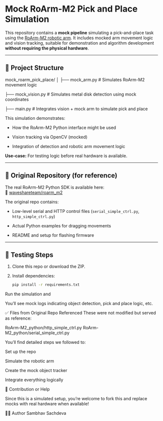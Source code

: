 # Mock RoArm-M2 Pick and Place Simulation

This repository contains a **mock pipeline** simulating a pick-and-place task using the [RoArm-M2 robotic arm](https://github.com/waveshareteam/roarm_m2). It includes mocked arm movement logic and vision tracking, suitable for demonstration and algorithm development **without requiring the physical hardware**.

---

## 🔧 Project Structure
mock_roarm_pick_place/
│
├── mock_arm.py # Simulates RoArm-M2 movement logic

├── mock_vision.py # Simulates metal disk detection using mock coordinates

├── main.py # Integrates vision + mock arm to simulate pick and place

This simulation demonstrates:

- How the RoArm-M2 Python interface might be used

- Vision tracking via OpenCV (mocked)
  
- Integration of detection and robotic arm movement logic

**Use-case:** For testing logic before real hardware is available.

---

## 🔄 Original Repository (for reference)

The real RoArm-M2 Python SDK is available here:  
🔗 [waveshareteam/roarm_m2](https://github.com/waveshareteam/roarm_m2)

The original repo contains:

- Low-level serial and HTTP control files (`serial_simple_ctrl.py`, `http_simple_ctrl.py`)

- Actual Python examples for dragging movements

- README and setup for flashing firmware

---

## 🧪 Testing Steps

1. Clone this repo or download the ZIP.

2. Install dependencies:
   ```bash
   pip install -r requirements.txt


Run the simulation and

You’ll see mock logs indicating object detection, pick and place logic, etc.

✅ Files from Original Repo Referenced
These were not modified but served as reference:

RoArm-M2_python/http_simple_ctrl.py
RoArm-M2_python/serial_simple_ctrl.py


You’ll find detailed steps we followed to:

Set up the repo

Simulate the robotic arm

Create the mock object tracker

Integrate everything logically



🙋 Contribution or Help

Since this is a simulated setup, you’re welcome to fork this and replace mocks with real hardware when available!

👨‍💻 Author
Sambhav Sachdeva
